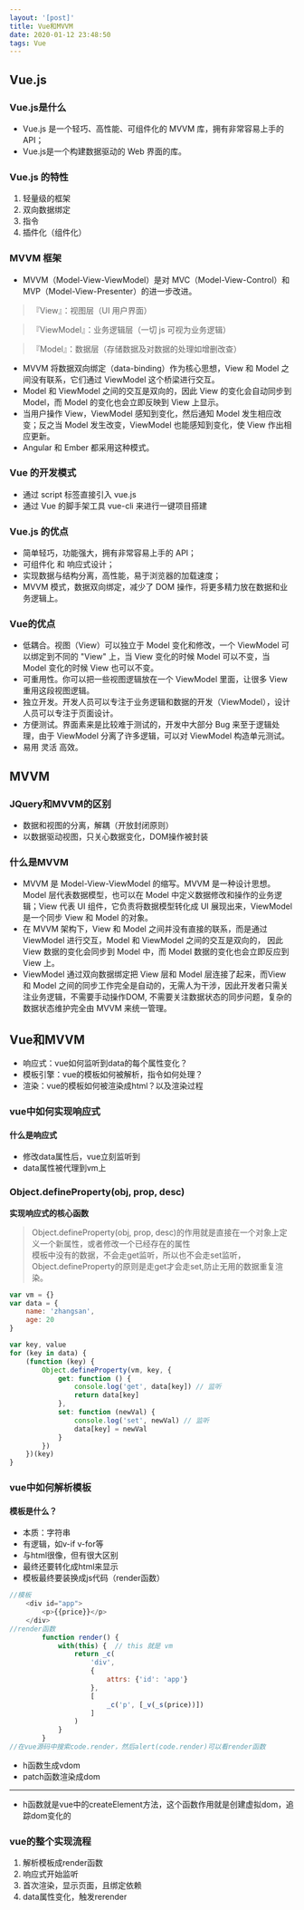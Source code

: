 ```yaml
---
layout: '[post]'
title: Vue和MVVM
date: 2020-01-12 23:48:50
tags: Vue
---
```

## Vue.js

### Vue.js是什么
 - Vue.js 是一个轻巧、高性能、可组件化的 MVVM 库，拥有非常容易上手的 API；
 - Vue.js是一个构建数据驱动的 Web 界面的库。

<!-- more -->
### Vue.js 的特性
1. 轻量级的框架
2. 双向数据绑定
3. 指令
4. 插件化（组件化）

### MVVM 框架
 - MVVM（Model-View-ViewModel）是对 MVC（Model-View-Control）和 MVP（Model-View-Presenter）的进一步改进。
> 『View』：视图层（UI 用户界面）

> 『ViewModel』：业务逻辑层（一切 js 可视为业务逻辑）

> 『Model』：数据层（存储数据及对数据的处理如增删改查）

- MVVM 将数据双向绑定（data-binding）作为核心思想，View 和 Model 之间没有联系，它们通过 ViewModel 这个桥梁进行交互。
- Model 和 ViewModel 之间的交互是双向的，因此 View 的变化会自动同步到 Model，而 Model 的变化也会立即反映到 View 上显示。
- 当用户操作 View，ViewModel 感知到变化，然后通知 Model 发生相应改变；反之当 Model 发生改变，ViewModel 也能感知到变化，使 View 作出相应更新。
- Angular 和 Ember 都采用这种模式。

### Vue 的开发模式
 - 通过 script 标签直接引入 vue.js
 - 通过 Vue 的脚手架工具 vue-cli 来进行一键项目搭建

### Vue.js 的优点
 - 简单轻巧，功能强大，拥有非常容易上手的 API；
 - 可组件化 和 响应式设计；
 - 实现数据与结构分离，高性能，易于浏览器的加载速度；
 - MVVM 模式，数据双向绑定，减少了 DOM 操作，将更多精力放在数据和业务逻辑上。

### Vue的优点
 - 低耦合。视图（View）可以独立于 Model 变化和修改，一个 ViewModel 可以绑定到不同的 "View" 上，当 View 变化的时候 Model 可以不变，当 Model 变化的时候 View 也可以不变。
 - 可重用性。你可以把一些视图逻辑放在一个 ViewModel 里面，让很多 View 重用这段视图逻辑。
 - 独立开发。开发人员可以专注于业务逻辑和数据的开发（ViewModel），设计人员可以专注于页面设计。
 - 方便测试。界面素来是比较难于测试的，开发中大部分 Bug 来至于逻辑处理，由于 ViewModel 分离了许多逻辑，可以对 ViewModel 构造单元测试。
 - 易用 灵活 高效。

## MVVM

### JQuery和MVVM的区别
 - 数据和视图的分离，解耦（开放封闭原则）
 - 以数据驱动视图，只关心数据变化，DOM操作被封装

### 什么是MVVM
 - MVVM 是 Model-View-ViewModel 的缩写。MVVM 是一种设计思想。Model 层代表数据模型，也可以在 Model 中定义数据修改和操作的业务逻辑；View 代表 UI 组件，它负责将数据模型转化成 UI 展现出来，ViewModel 是一个同步 View 和 Model 的对象。
 - 在 MVVM 架构下，View 和 Model 之间并没有直接的联系，而是通过 ViewModel 进行交互，Model 和 ViewModel 之间的交互是双向的， 因此 View 数据的变化会同步到 Model 中，而 Model 数据的变化也会立即反应到 View 上。
 - ViewModel 通过双向数据绑定把 View 层和 Model 层连接了起来，而View 和 Model 之间的同步工作完全是自动的，无需人为干涉，因此开发者只需关注业务逻辑，不需要手动操作DOM, 不需要关注数据状态的同步问题，复杂的数据状态维护完全由 MVVM 来统一管理。

## Vue和MVVM

 - 响应式：vue如何监听到data的每个属性变化？
 - 模板引擎：vue的模板如何被解析，指令如何处理？
 - 渲染：vue的模板如何被渲染成html？以及渲染过程

### vue中如何实现响应式

#### 什么是响应式
 - 修改data属性后，vue立刻监听到
 - data属性被代理到vm上

### Object.defineProperty(obj, prop, desc)
**实现响应式的核心函数**
> Object.defineProperty(obj, prop, desc)的作用就是直接在一个对象上定义一个新属性，或者修改一个已经存在的属性  
模板中没有的数据，不会走get监听，所以也不会走set监听，Object.defineProperty的原则是走get才会走set,防止无用的数据重复渲染。

```js
var vm = {}
var data = {
    name: 'zhangsan',
    age: 20
}

var key, value
for (key in data) {
    (function (key) {
        Object.defineProperty(vm, key, {
            get: function () {
                console.log('get', data[key]) // 监听
                return data[key]
            },
            set: function (newVal) {
                console.log('set', newVal) // 监听
                data[key] = newVal
            }
        })
    })(key)
}
```
### vue中如何解析模板
#### 模板是什么？
 - 本质：字符串
 - 有逻辑，如v-if v-for等
 - 与html很像，但有很大区别
 - 最终还要转化成html来显示
 - 模板最终要装换成js代码（render函数）


```js
//模板
    <div id="app">
        <p>{{price}}</p>
    </div>
//render函数
        function render() {
            with(this) {  // this 就是 vm
                return _c(
                    'div',
                    {
                        attrs: {'id': 'app'}
                    },
                    [
                        _c('p', [_v(_s(price))])
                    ]
                )
            }
        }
//在vue源码中搜索code.render，然后alert(code.render)可以看render函数
```

 - h函数生成vdom
 - patch函数渲染成dom

---

- h函数就是vue中的createElement方法，这个函数作用就是创建虚拟dom，追踪dom变化的

### vue的整个实现流程
1. 解析模板成render函数
2. 响应式开始监听
3. 首次渲染，显示页面，且绑定依赖
4. data属性变化，触发rerender
